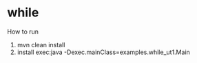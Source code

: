 # while

How to run

1. mvn clean install
2. install exec:java -Dexec.mainClass=examples.while_ut1.Main
